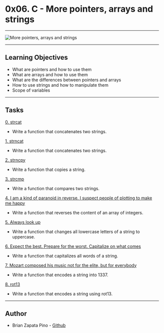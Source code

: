 # 0x06. C - More pointers, arrays and strings

<hr>

![More pointers, arrays and strings](https://overiq.com/media/uploads/memory-representation-of-array-of-pointers-1504599930139.png)

<hr>

## Learning Objectives
* What are pointers and how to use them
* What are arrays and how to use them
* What are the differences between pointers and arrays
* How to use strings and how to manipulate them
* Scope of variables

<hr>

## Tasks
[0. strcat](https://github.com/brian-1989/holbertonschool-low_level_programming/blob/main/0x06-pointers_arrays_strings/0-strcat.c)
* Write a function that concatenates two strings.

[1. strncat](https://github.com/brian-1989/holbertonschool-low_level_programming/blob/main/0x06-pointers_arrays_strings/1-strncat.c)
* Write a function that concatenates two strings.

[2. strncpy](https://github.com/brian-1989/holbertonschool-low_level_programming/blob/main/0x06-pointers_arrays_strings/2-strncpy.c)
* Write a function that copies a string.

[3. strcmp](https://github.com/brian-1989/holbertonschool-low_level_programming/blob/main/0x06-pointers_arrays_strings/3-strcmp.c)
* Write a function that compares two strings.

[4. I am a kind of paranoid in reverse. I suspect people of plotting to make me happy](https://github.com/brian-1989/holbertonschool-low_level_programming/blob/main/0x06-pointers_arrays_strings/4-rev_array.c)
* Write a function that reverses the content of an array of integers.

[5. Always look up](https://github.com/brian-1989/holbertonschool-low_level_programming/blob/main/0x06-pointers_arrays_strings/5-string_toupper.c)
* Write a function that changes all lowercase letters of a string to uppercase.

[6. Expect the best. Prepare for the worst. Capitalize on what comes](https://github.com/brian-1989/holbertonschool-low_level_programming/blob/main/0x06-pointers_arrays_strings/6-cap_string.c)
* Write a function that capitalizes all words of a string.

[7. Mozart composed his music not for the elite, but for everybody](https://github.com/brian-1989/holbertonschool-low_level_programming/blob/main/0x06-pointers_arrays_strings/7-leet.c)
* Write a function that encodes a string into 1337.

[8. rot13](https://github.com/brian-1989/holbertonschool-low_level_programming/blob/main/0x06-pointers_arrays_strings/8-rot13.c)
* Write a function that encodes a string using rot13.

<hr>

## Author
* Brian Zapata Pino - [Github](https://github.com/brian-1989)
